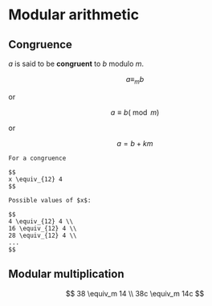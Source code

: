 # Modular arithmetic

## Congruence

$a$ is said to be **congruent** to $b$ modulo $m$.

$$
a \equiv_m b
$$

or

$$
a \equiv b (\bmod m)
$$

or 

$$
a = b + km
$$

```admonish note title="Example"
For a congruence

$$
x \equiv_{12} 4
$$

Possible values of $x$:

$$
4 \equiv_{12} 4 \\
16 \equiv_{12} 4 \\
28 \equiv_{12} 4 \\
...
$$
```

## Modular multiplication

$$
38 \equiv_m 14 \\
38c \equiv_m 14c
$$
